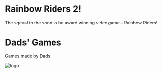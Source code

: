# Rainbow Riders 2!
The sqeual to the soon to be award winning video game - Rainbow Riders!

# Dads' Games
Games made by Dads

![logo](https://github.com/jonrick/dadsgames/blob/main/logo.png)

